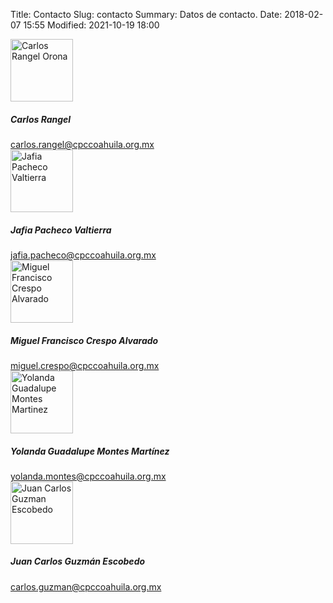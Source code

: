 Title: Contacto
Slug: contacto
Summary: Datos de contacto.
Date: 2018-02-07 15:55
Modified: 2021-10-19 18:00


<div class="media mb-4">
    <div class="w-25 mr-2">
        <img class="img-thumbnail" width="100" height="100" src="/theme/images/cpc-cro.jpg" alt="Carlos Rangel Orona">
    </div>
    <div class="media-body align-self-end">
        <h5 class="mt-0">Carlos Rangel</h5>
        <a href="mailto:carlos.rangel@cpccoahuila.org.mx">carlos.rangel@cpccoahuila.org.mx</a>
    </div>
</div>

<div class="media mb-4">
    <div class="w-25 mr-2">
        <img class="img-thumbnail" width="100" height="100" src="/theme/images/cpc-jpv.jpg" alt="Jafia Pacheco Valtierra">
    </div>
    <div class="media-body align-self-end">
        <h5 class="mt-0">Jafia Pacheco Valtierra</h5>
        <a href="mailto:jafia.pacheco@cpccoahuila.org.mx">jafia.pacheco@cpccoahuila.org.mx</a>
    </div>
</div>

<div class="media mb-4">
    <div class="w-25 mr-2">
        <img class="img-thumbnail" width="100" height="100" src="/theme/images/cpc-mfca.jpg" alt="Miguel Francisco Crespo Alvarado">
    </div>
    <div class="media-body align-self-end">
        <h5 class="mt-0">Miguel Francisco Crespo Alvarado</h5>
        <a href="mailto:miguel.crespo@cpccoahuila.org.mx">miguel.crespo@cpccoahuila.org.mx</a>
    </div>
</div>

<div class="media mb-4">
    <div class="w-25 mr-2">
        <img class="img-thumbnail" width="100" height="100" src="/theme/images/cpc-ygmm.jpg" alt="Yolanda Guadalupe Montes Martinez">
    </div>
    <div class="media-body align-self-end">
        <h5 class="mt-0">Yolanda Guadalupe Montes Martínez</h5>
        <a href="mailto:yolanda.montes@cpccoahuila.org.mx">yolanda.montes@cpccoahuila.org.mx</a>
    </div>
</div>

<div class="media mb-4">
    <div class="w-25 mr-2">
        <img class="img-thumbnail" width="100" height="100" src="/theme/images/cpc-jcge-150x150.jpg" alt="Juan Carlos Guzman Escobedo">
    </div>
    <div class="media-body align-self-end">
        <h5 class="mt-0">Juan Carlos Guzmán Escobedo</h5>
        <a href="mailto:carlos.guzman@cpccoahuila.org.mx">carlos.guzman@cpccoahuila.org.mx</a>
    </div>
</div>
